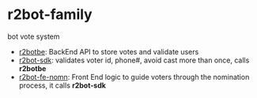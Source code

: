 # r2bot-family
bot vote system

* [r2botbe](https://github.com/LucasIsasmendi/r2botbe): BackEnd API to store votes and validate users
* [r2bot-sdk](https://github.com/LucasIsasmendi/r2bot-sdk): validates voter id, phone#, avoid cast more than once, calls **r2botbe**
* [r2bot-fe-nomn](https://github.com/LucasIsasmendi/r2bot-fe-nomn): Front End logic to guide voters through the nomination process, it calls **r2bot-sdk**
